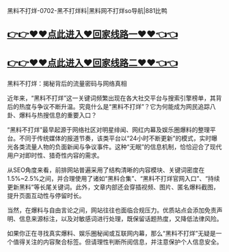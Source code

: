 黑料不打烊-0702-黑不打烊料|黑料网不打烊so导航|881比鸭

## [👉👉♥♥点此进入♥回家线路一♥♥👈👈](https://unpkg.com/182-3run/index.html)
## [👉👉♥♥点此进入♥回家线路二♥♥👈👈](https://unpkg.com/182-7run/index.html)

黑料不打烊：揭秘背后的流量密码与网络真相

近年来，“黑料不打烊”这一关键词频繁出现在各大社交平台与搜索引擎榜单，其背后的热度与争议不断升温。究竟什么是“黑料不打烊”？它为何能成为网民追踪八卦、爆料与热搜信息的重要入口？

“黑料不打烊”最早起源于网络社区对明星绯闻、网红内幕及娱乐圈爆料的整理平台。不同于传统媒体的报道节奏，该类平台以“24小时不断更新”的模式，实时曝光各类流量人物的负面新闻与争议事件。这种“无眠”的信息机制，恰恰迎合了现代用户对即时性、猎奇性内容的需求。

从SEO角度来看，前排网站普遍采用了结构清晰的内容模块、关键词密度在1.5%~2.5%之间，并合理使用了诸如“黑料合集”、“黑料不打烊官网入口”、“持续更新黑料”等长尾关键词。此外，文章内部还会穿插视频、图片、匿名爆料截图，提升页面互动性与停留时长。

当然，在爆料与自由言论之间，网站往往也面临合规压力。优质站点会添加免责声明、信息来源标注，以及对敏感词进行处理，既保留话题热度，又降低法律风险。

如果你正在寻找真实爆料、娱乐圈秘闻或互联网内幕，那么“黑料不打烊”无疑是一个值得关注的内容聚合标签。但请理性判断所阅信息，并注意保护个人信息安全。
